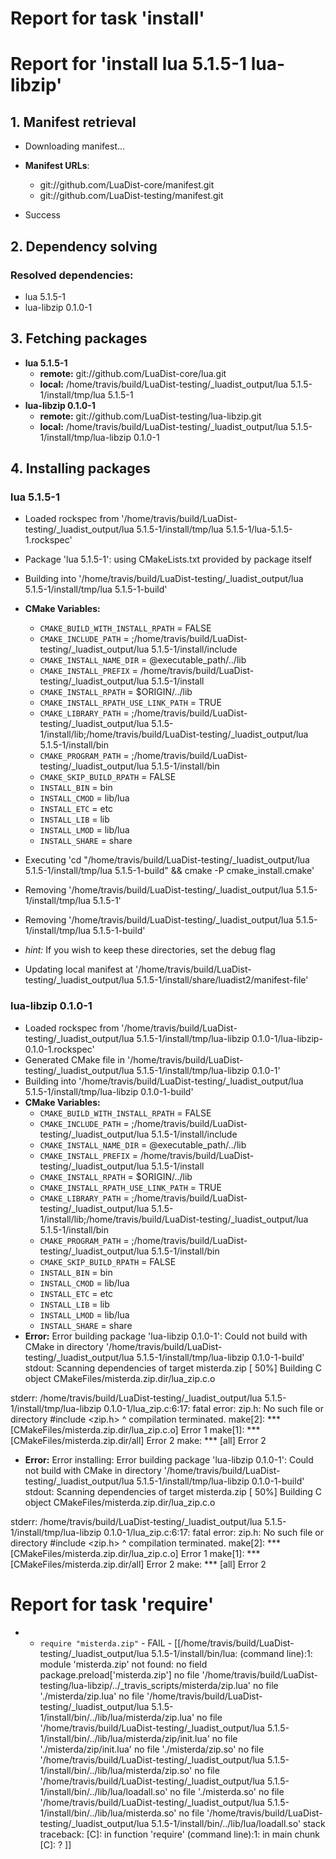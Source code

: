 # Report for task 'install'

# Report for 'install lua 5.1.5-1 lua-libzip'


## 1. Manifest retrieval

- Downloading manifest...

- **Manifest URLs**:
    - git://github.com/LuaDist-core/manifest.git
    - git://github.com/LuaDist-testing/manifest.git
- Success

## 2. Dependency solving


### Resolved dependencies:
- lua 5.1.5-1
- lua-libzip 0.1.0-1

## 3. Fetching packages

- **lua 5.1.5-1**
    - **remote:** git://github.com/LuaDist-core/lua.git
    - **local:** /home/travis/build/LuaDist-testing/_luadist_output/lua 5.1.5-1/install/tmp/lua 5.1.5-1
- **lua-libzip 0.1.0-1**
    - **remote:** git://github.com/LuaDist-testing/lua-libzip.git
    - **local:** /home/travis/build/LuaDist-testing/_luadist_output/lua 5.1.5-1/install/tmp/lua-libzip 0.1.0-1

## 4. Installing packages


### lua 5.1.5-1
- Loaded rockspec from '/home/travis/build/LuaDist-testing/_luadist_output/lua 5.1.5-1/install/tmp/lua 5.1.5-1/lua-5.1.5-1.rockspec'
- Package 'lua 5.1.5-1': using CMakeLists.txt provided by package itself
- Building into '/home/travis/build/LuaDist-testing/_luadist_output/lua 5.1.5-1/install/tmp/lua 5.1.5-1-build'
- **CMake Variables:**
    - `CMAKE_BUILD_WITH_INSTALL_RPATH` = FALSE
    - `CMAKE_INCLUDE_PATH` = ;/home/travis/build/LuaDist-testing/_luadist_output/lua 5.1.5-1/install/include
    - `CMAKE_INSTALL_NAME_DIR` = @executable_path/../lib
    - `CMAKE_INSTALL_PREFIX` = /home/travis/build/LuaDist-testing/_luadist_output/lua 5.1.5-1/install
    - `CMAKE_INSTALL_RPATH` = $ORIGIN/../lib
    - `CMAKE_INSTALL_RPATH_USE_LINK_PATH` = TRUE
    - `CMAKE_LIBRARY_PATH` = ;/home/travis/build/LuaDist-testing/_luadist_output/lua 5.1.5-1/install/lib;/home/travis/build/LuaDist-testing/_luadist_output/lua 5.1.5-1/install/bin
    - `CMAKE_PROGRAM_PATH` = ;/home/travis/build/LuaDist-testing/_luadist_output/lua 5.1.5-1/install/bin
    - `CMAKE_SKIP_BUILD_RPATH` = FALSE
    - `INSTALL_BIN` = bin
    - `INSTALL_CMOD` = lib/lua
    - `INSTALL_ETC` = etc
    - `INSTALL_LIB` = lib
    - `INSTALL_LMOD` = lib/lua
    - `INSTALL_SHARE` = share
- Executing 'cd "/home/travis/build/LuaDist-testing/_luadist_output/lua 5.1.5-1/install/tmp/lua 5.1.5-1-build" && cmake -P cmake_install.cmake'
- Removing '/home/travis/build/LuaDist-testing/_luadist_output/lua 5.1.5-1/install/tmp/lua 5.1.5-1'
- Removing '/home/travis/build/LuaDist-testing/_luadist_output/lua 5.1.5-1/install/tmp/lua 5.1.5-1-build'

- *hint:* If you wish to keep these directories, set the debug flag
- Updating local manifest at '/home/travis/build/LuaDist-testing/_luadist_output/lua 5.1.5-1/install/share/luadist2/manifest-file'

### lua-libzip 0.1.0-1
- Loaded rockspec from '/home/travis/build/LuaDist-testing/_luadist_output/lua 5.1.5-1/install/tmp/lua-libzip 0.1.0-1/lua-libzip-0.1.0-1.rockspec'
- Generated CMake file in '/home/travis/build/LuaDist-testing/_luadist_output/lua 5.1.5-1/install/tmp/lua-libzip 0.1.0-1'
- Building into '/home/travis/build/LuaDist-testing/_luadist_output/lua 5.1.5-1/install/tmp/lua-libzip 0.1.0-1-build'
- **CMake Variables:**
    - `CMAKE_BUILD_WITH_INSTALL_RPATH` = FALSE
    - `CMAKE_INCLUDE_PATH` = ;/home/travis/build/LuaDist-testing/_luadist_output/lua 5.1.5-1/install/include
    - `CMAKE_INSTALL_NAME_DIR` = @executable_path/../lib
    - `CMAKE_INSTALL_PREFIX` = /home/travis/build/LuaDist-testing/_luadist_output/lua 5.1.5-1/install
    - `CMAKE_INSTALL_RPATH` = $ORIGIN/../lib
    - `CMAKE_INSTALL_RPATH_USE_LINK_PATH` = TRUE
    - `CMAKE_LIBRARY_PATH` = ;/home/travis/build/LuaDist-testing/_luadist_output/lua 5.1.5-1/install/lib;/home/travis/build/LuaDist-testing/_luadist_output/lua 5.1.5-1/install/bin
    - `CMAKE_PROGRAM_PATH` = ;/home/travis/build/LuaDist-testing/_luadist_output/lua 5.1.5-1/install/bin
    - `CMAKE_SKIP_BUILD_RPATH` = FALSE
    - `INSTALL_BIN` = bin
    - `INSTALL_CMOD` = lib/lua
    - `INSTALL_ETC` = etc
    - `INSTALL_LIB` = lib
    - `INSTALL_LMOD` = lib/lua
    - `INSTALL_SHARE` = share
- **Error:** Error building package 'lua-libzip 0.1.0-1': Could not build with CMake in directory '/home/travis/build/LuaDist-testing/_luadist_output/lua 5.1.5-1/install/tmp/lua-libzip 0.1.0-1-build'
stdout:
Scanning dependencies of target misterda.zip
[ 50%] Building C object CMakeFiles/misterda.zip.dir/lua_zip.c.o

stderr:
/home/travis/build/LuaDist-testing/_luadist_output/lua 5.1.5-1/install/tmp/lua-libzip 0.1.0-1/lua_zip.c:6:17: fatal error: zip.h: No such file or directory
 #include <zip.h>
                 ^
compilation terminated.
make[2]: *** [CMakeFiles/misterda.zip.dir/lua_zip.c.o] Error 1
make[1]: *** [CMakeFiles/misterda.zip.dir/all] Error 2
make: *** [all] Error 2

- **Error:** Error installing: Error building package 'lua-libzip 0.1.0-1': Could not build with CMake in directory '/home/travis/build/LuaDist-testing/_luadist_output/lua 5.1.5-1/install/tmp/lua-libzip 0.1.0-1-build'
stdout:
Scanning dependencies of target misterda.zip
[ 50%] Building C object CMakeFiles/misterda.zip.dir/lua_zip.c.o

stderr:
/home/travis/build/LuaDist-testing/_luadist_output/lua 5.1.5-1/install/tmp/lua-libzip 0.1.0-1/lua_zip.c:6:17: fatal error: zip.h: No such file or directory
 #include <zip.h>
                 ^
compilation terminated.
make[2]: *** [CMakeFiles/misterda.zip.dir/lua_zip.c.o] Error 1
make[1]: *** [CMakeFiles/misterda.zip.dir/all] Error 2
make: *** [all] Error 2


# Report for task 'require'

 -  - `require "misterda.zip"` - FAIL - [[/home/travis/build/LuaDist-testing/_luadist_output/lua 5.1.5-1/install/bin/lua: (command line):1: module 'misterda.zip' not found:
	no field package.preload['misterda.zip']
	no file '/home/travis/build/LuaDist-testing/lua-libzip/../_travis_scripts/misterda/zip.lua'
	no file './misterda/zip.lua'
	no file '/home/travis/build/LuaDist-testing/_luadist_output/lua 5.1.5-1/install/bin/../lib/lua/misterda/zip.lua'
	no file '/home/travis/build/LuaDist-testing/_luadist_output/lua 5.1.5-1/install/bin/../lib/lua/misterda/zip/init.lua'
	no file './misterda/zip/init.lua'
	no file './misterda/zip.so'
	no file '/home/travis/build/LuaDist-testing/_luadist_output/lua 5.1.5-1/install/bin/../lib/lua/misterda/zip.so'
	no file '/home/travis/build/LuaDist-testing/_luadist_output/lua 5.1.5-1/install/bin/../lib/lua/loadall.so'
	no file './misterda.so'
	no file '/home/travis/build/LuaDist-testing/_luadist_output/lua 5.1.5-1/install/bin/../lib/lua/misterda.so'
	no file '/home/travis/build/LuaDist-testing/_luadist_output/lua 5.1.5-1/install/bin/../lib/lua/loadall.so'
stack traceback:
	[C]: in function 'require'
	(command line):1: in main chunk
	[C]: ?
]]

